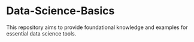 # Data-Science-Basics
This repository aims to provide foundational knowledge and examples for essential data science tools.
